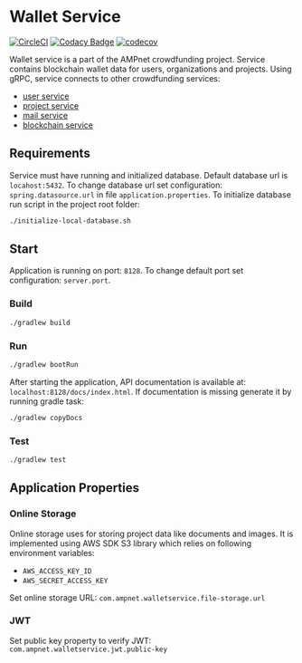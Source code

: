 # Wallet Service

[![CircleCI](https://circleci.com/gh/AMPnet/wallet-service/tree/master.svg?style=svg&circle-token=6f6bd7fe37596c217dfb4269da2055144c831811)](https://circleci.com/gh/AMPnet/wallet-service/tree/master) [![Codacy Badge](https://api.codacy.com/project/badge/Grade/6f9d691a5abe49469ede30a68ae20e8a)](https://www.codacy.com?utm_source=github.com&amp;utm_medium=referral&amp;utm_content=AMPnet/wallet-service&amp;utm_campaign=Badge_Grade) [![codecov](https://codecov.io/gh/AMPnet/wallet-service/branch/master/graph/badge.svg)](https://codecov.io/gh/AMPnet/wallet-service)

Wallet service is a part of the AMPnet crowdfunding project. Service contains blockchain wallet data for users, organizations and projects.
Using gRPC, service connects to other crowdfunding services:

  * [user service](https://github.com/AMPnet/user-service)
  * [project service](https://github.com/AMPnet/project-service)
  * [mail service](https://github.com/AMPnet/mail-service)
  * [blockchain service](https://github.com/AMPnet/ampnet-ae-middleware)

## Requirements

Service must have running and initialized database. Default database url is `locahost:5432`.
To change database url set configuration: `spring.datasource.url` in file `application.properties`.
To initialize database run script in the project root folder:

```sh
./initialize-local-database.sh
```

## Start

Application is running on port: `8128`. To change default port set configuration: `server.port`.

### Build

```sh
./gradlew build
```

### Run

```sh
./gradlew bootRun
```

After starting the application, API documentation is available at: `localhost:8128/docs/index.html`.
If documentation is missing generate it by running gradle task:

```sh
./gradlew copyDocs
```

### Test

```sh
./gradlew test
```

## Application Properties

### Online Storage

Online storage uses for storing project data like documents and images. It is implemented using AWS SDK S3 library which relies on following environment variables:

  * `AWS_ACCESS_KEY_ID`
  * `AWS_SECRET_ACCESS_KEY`

Set online storage URL: `com.ampnet.walletservice.file-storage.url`

### JWT

Set public key property to verify JWT: `com.ampnet.walletservice.jwt.public-key`
